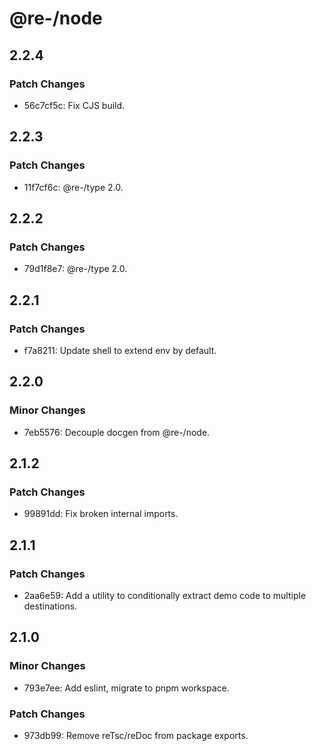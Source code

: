 # @re-/node

## 2.2.4

### Patch Changes

-   56c7cf5c: Fix CJS build.

## 2.2.3

### Patch Changes

-   11f7cf6c: @re-/type 2.0.

## 2.2.2

### Patch Changes

-   79d1f8e7: @re-/type 2.0.

## 2.2.1

### Patch Changes

-   f7a8211: Update shell to extend env by default.

## 2.2.0

### Minor Changes

-   7eb5576: Decouple docgen from @re-/node.

## 2.1.2

### Patch Changes

-   99891dd: Fix broken internal imports.

## 2.1.1

### Patch Changes

-   2aa6e59: Add a utility to conditionally extract demo code to multiple destinations.

## 2.1.0

### Minor Changes

-   793e7ee: Add eslint, migrate to pnpm workspace.

### Patch Changes

-   973db99: Remove reTsc/reDoc from package exports.
